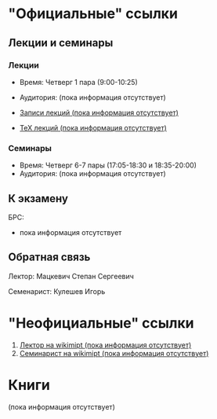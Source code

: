 # "Официальные" ссылки

## Лекции и семинары
### Лекции  
- Время: Четверг 1 пара (9:00-10:25)

- Аудитория: (пока информация отсутствует)
- [Записи лекций (пока информация отсутствует)]()
- [ТеХ лекций (пока информация отсутствует)]()

### Семинары  
- Время: Четверг 6-7 пары (17:05-18:30 и 18:35-20:00)
- Аудитория: (пока информация отсутствует) 

## К экзамену
БРС:  
- пока информация отсутствует

## Обратная связь
Лектор:  Мацкевич Степан Сергеевич

Семенарист: Кулешев Игорь

# "Неофициальные" ссылки
1. [Лектор на wikimipt (пока информация отсутствует)]()  
1. [Семинарист на wikimipt (пока информация отсутствует)]()  

# Книги
(пока информация отсутствует)
